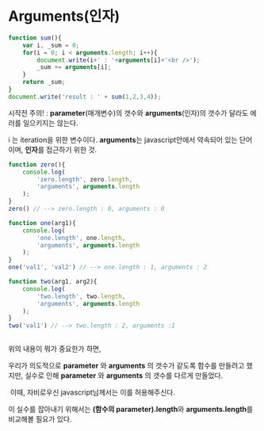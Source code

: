 <h1> Arguments(인자)

</h1>



```javascript
function sum(){
    var i, _sum = 0;    
    for(i = 0; i < arguments.length; i++){
        document.write(i+' : '+arguments[i]+'<br />');
        _sum += arguments[i];
    }   
    return _sum;
}
document.write('result : ' + sum(1,2,3,4));
```

시작전 주의! : **parameter**(매개변수)의 갯수와 **arguments**(인자)의 갯수가 달라도 에러를 일으키지는 않는다.

 i 는 iteration을 위한 변수이다.
**arguments**는 javascript안에서 약속되어 있는 단어이며, **인자**를 접근하기 위한 것.



```javascript
function zero(){
    console.log(
        'zero.length', zero.length,
        'arguments', arguments.length
    );
}
zero() // --> zero.length : 0, arguments : 0

function one(arg1){
    console.log(
        'one.length', one.length,
        'arguments', arguments.length
    );
}
one('val1', 'val2') // --> one.length : 1, arguments : 2

function two(arg1, arg2){
    console.log(
        'two.length', two.length,
        'arguments', arguments.length
    );
}
two('val1') // --> two.length : 2, arguments :1



```

위의 내용이 뭐가 중요한가 하면, 

우리가 의도적으로 **parameter** 와 **arguments** 의 갯수가 같도록 함수를 만들려고 했지만, 실수로 인해 **parameter** 와 **arguments** 의 갯수를 다르게 만들었다. 

​                         이때, 자비로우신 javascript님께서는 이를 허용해주신다. 

이 실수를 잡아내기 위해서는 **(함수의 parameter).length**와 **arguments.length**를 비교해볼 필요가 있다.